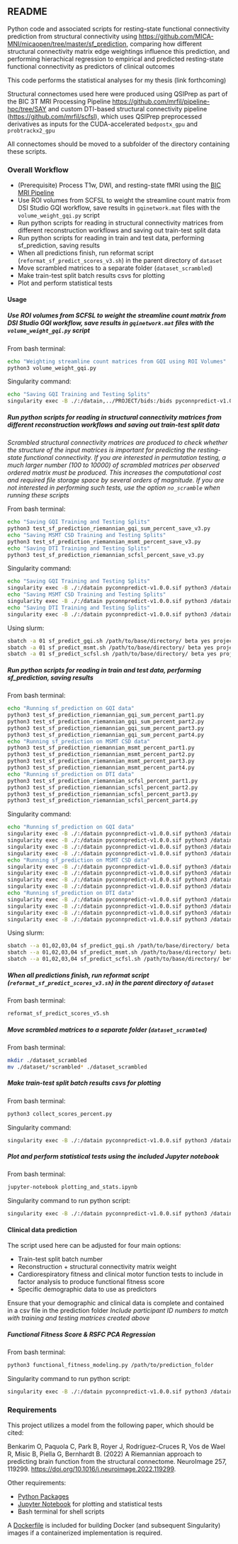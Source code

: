 ## README
Python code and associated scripts for resting-state functional connectivity 
prediction from structural connectivity using https://github.com/MICA-MNI/micaopen/tree/master/sf_prediction,
comparing how different structural connectivity matrix edge weightings influence this prediction, and performing
hierachical regression to empirical and predicted resting-state functional connectivity as predictors of clinical outcomes

This code performs the statistical analyses for my thesis (link forthcoming)

Structural connectomes used here were produced using QSIPrep as part of
the BIC 3T MRI Processing Pipeline https://github.com/mrfil/pipeline-hpc/tree/SAY
and custom DTI-based structural connectivity pipeline (https://github.com/mrfil/scfsl), 
which uses QSIPrep preprocessed derivatives as inputs for the CUDA-accelerated `bedpostx_gpu` and `probtrackx2_gpu` 

All connectomes should be moved to a subfolder of the directory containing these scripts.


### Overall Workflow

* (Prerequisite) Process T1w, DWI, and resting-state fMRI using the [BIC MRI Pipeline](https://github.com/mrfil/pipeline-hpc/tree/SAY)
* Use ROI volumes from SCFSL to weight the streamline count matrix from DSI Studio GQI workflow, save results in `gqinetwork.mat` files with the `volume_weight_gqi.py` script
* Run python scripts for reading in structural connectivity matrices from different reconstruction workflows and saving out train-test split data
* Run python scripts for reading in train and test data, performing sf_prediction, saving results
* When all predictions finish, run reformat script (`reformat_sf_predict_scores_v3.sh`) in the parent directory of `dataset`
* Move scrambled matrices to a separate folder (`dataset_scrambled`)
* Make train-test split batch results csvs for plotting
* Plot and perform statistical tests

#### Usage

##### Use ROI volumes from SCFSL to weight the streamline count matrix from DSI Studio GQI workflow, save results in `gqinetwork.mat` files with the `volume_weight_gqi.py` script

From bash terminal:
``` bash
echo "Weighting streamline count matrices from GQI using ROI Volumes"
python3 volume_weight_gqi.py
```

Singularity command:
``` bash
echo "Saving GQI Training and Testing Splits"
singularity exec -B ./:/datain,../PROJECT/bids:/bids pyconnpredict-v1.0.0.sif python3 /datain/volume_weight_gqi.py
```

##### Run python scripts for reading in structural connectivity matrices from different reconstruction workflows and saving out train-test split data

*Scrambled structural connectivity matrices are produced to check whether the structure of the input matrices is 
important for predicting the resting-state functional connectivity. If you are interested in permutation testing, 
a much larger number (100 to 10000) of scrambled matrices per observed ordered matrix must be produced. 
This increases the computational cost and required file storage space by several orders of magnitude. 
If you are not interested in performing such tests, use the option `no_scramble` when running these scripts*

From bash terminal:
``` bash
echo "Saving GQI Training and Testing Splits"
python3 test_sf_prediction_riemannian_gqi_sum_percent_save_v3.py
echo "Saving MSMT CSD Training and Testing Splits"
python3 test_sf_prediction_riemannian_msmt_percent_save_v3.py
echo "Saving DTI Training and Testing Splits"
python3 test_sf_prediction_riemannian_scfsl_percent_save_v3.py
```

Singularity command:
``` bash
echo "Saving GQI Training and Testing Splits"
singularity exec -B ./:/datain pyconnpredict-v1.0.0.sif python3 /datain/python3 test_sf_prediction_riemannian_gqi_sum_percent_save_v3.py
echo "Saving MSMT CSD Training and Testing Splits"
singularity exec -B ./:/datain pyconnpredict-v1.0.0.sif python3 /datain/test_sf_prediction_riemannian_msmt_percent_save_v3.py
echo "Saving DTI Training and Testing Splits"
singularity exec -B ./:/datain pyconnpredict-v1.0.0.sif python3 /datain/test_sf_prediction_riemannian_scfsl_percent_save_v3.py
```

Using slurm:
```bash
sbatch -a 01 sf_predict_gqi.sh /path/to/base/directory/ beta yes project_directory_name
sbatch -a 01 sf_predict_msmt.sh /path/to/base/directory/ beta yes project_directory_name
sbatch -a 01 sf_predict_scfsl.sh /path/to/base/directory/ beta yes project_directory_name
```

##### Run python scripts for reading in train and test data, performing sf_prediction, saving results

From bash terminal:
```bash
echo "Running sf_prediction on GQI data"
python3 test_sf_prediction_riemannian_gqi_sum_percent_part1.py
python3 test_sf_prediction_riemannian_gqi_sum_percent_part2.py
python3 test_sf_prediction_riemannian_gqi_sum_percent_part3.py
python3 test_sf_prediction_riemannian_gqi_sum_percent_part4.py
echo "Running sf_prediction on MSMT CSD data"
python3 test_sf_prediction_riemannian_msmt_percent_part1.py
python3 test_sf_prediction_riemannian_msmt_percent_part2.py
python3 test_sf_prediction_riemannian_msmt_percent_part3.py
python3 test_sf_prediction_riemannian_msmt_percent_part4.py
echo "Running sf_prediction on DTI data"
python3 test_sf_prediction_riemannian_scfsl_percent_part1.py
python3 test_sf_prediction_riemannian_scfsl_percent_part2.py
python3 test_sf_prediction_riemannian_scfsl_percent_part3.py
python3 test_sf_prediction_riemannian_scfsl_percent_part4.py
```


Singularity command:
``` bash
echo "Running sf_prediction on GQI data"
singularity exec -B ./:/datain pyconnpredict-v1.0.0.sif python3 /datain/test_sf_prediction_riemannian_gqi_sum_percent_part1.py
singularity exec -B ./:/datain pyconnpredict-v1.0.0.sif python3 /datain/test_sf_prediction_riemannian_gqi_sum_percent_part2.py
singularity exec -B ./:/datain pyconnpredict-v1.0.0.sif python3 /datain/test_sf_prediction_riemannian_gqi_sum_percent_part3.py
singularity exec -B ./:/datain pyconnpredict-v1.0.0.sif python3 /datain/test_sf_prediction_riemannian_gqi_sum_percent_part4.py
echo "Running sf_prediction on MSMT CSD data"
singularity exec -B ./:/datain pyconnpredict-v1.0.0.sif python3 /datain/test_sf_prediction_riemannian_msmt_percent_part1.py
singularity exec -B ./:/datain pyconnpredict-v1.0.0.sif python3 /datain/test_sf_prediction_riemannian_msmt_percent_part2.py
singularity exec -B ./:/datain pyconnpredict-v1.0.0.sif python3 /datain/test_sf_prediction_riemannian_msmt_percent_part3.py
singularity exec -B ./:/datain pyconnpredict-v1.0.0.sif python3 /datain/test_sf_prediction_riemannian_msmt_percent_part4.py
echo "Running sf_prediction on DTI data"
singularity exec -B ./:/datain pyconnpredict-v1.0.0.sif python3 /datain/test_sf_prediction_riemannian_scfsl_percent_part1.py
singularity exec -B ./:/datain pyconnpredict-v1.0.0.sif python3 /datain/test_sf_prediction_riemannian_scfsl_percent_part2.py
singularity exec -B ./:/datain pyconnpredict-v1.0.0.sif python3 /datain/test_sf_prediction_riemannian_scfsl_percent_part3.py
singularity exec -B ./:/datain pyconnpredict-v1.0.0.sif python3 /datain/test_sf_prediction_riemannian_scfsl_percent_part4.py
```

Using slurm:
```bash
sbatch --a 01,02,03,04 sf_predict_gqi.sh /path/to/base/directory/ beta yes project_directory_name
sbatch --a 01,02,03,04 sf_predict_msmt.sh /path/to/base/directory/ beta yes project_directory_name
sbatch --a 01,02,03,04 sf_predict_scfsl.sh /path/to/base/directory/ beta yes project_directory_name
```

##### When all predictions finish, run reformat script (`reformat_sf_predict_scores_v3.sh`) in the parent directory of `dataset`

From bash terminal:
```bash
reformat_sf_predict_scores_v5.sh
```

##### Move scrambled matrices to a separate folder (`dataset_scrambled`)

From bash terminal:
```bash
mkdir ./dataset_scrambled
mv ./dataset/*scrambled* ./dataset_scrambled
```

##### Make train-test split batch results csvs for plotting

From bash terminal:
``` bash
python3 collect_scores_percent.py
```

Singularity command:
``` bash
singularity exec -B ./:/datain pyconnpredict-v1.0.0.sif python3 /datain/collect_scores_percent.py
```

##### Plot and perform statistical tests using the included Jupyter notebook

From bash terminal:
``` bash
jupyter-notebook plotting_and_stats.ipynb
```

Singularity command to run python script:
``` bash
singularity exec -B ./:/datain pyconnpredict-v1.0.0.sif python3 /datain/plotting_and_stats.py
```

#### Clinical data prediction

The script used here can be adjusted for four main options:
* Train-test split batch number
* Reconstruction + structural connectivity matrix weight
* Cardiorespiratory fitness and clinical motor function tests to include in factor analysis to produce functional fitness score
* Specific demographic data to use as predictors

Ensure that your demographic and clinical data is complete and contained in a csv file in the prediction folder
*Include participant ID numbers to match with training and testing matrices created above*

##### Functional Fitness Score & RSFC PCA Regression

From bash terminal:
``` bash
python3 functional_fitness_modeling.py /path/to/prediction_folder
```

Singularity command to run python script:
``` bash
singularity exec -B ./:/datain pyconnpredict-v1.0.0.sif python3 /datain/functional_fitness_modeling.py /path/to/prediction_folder
```

### Requirements

This project utilizes a model from the following paper, which should be cited:

Benkarim O, Paquola C, Park B, Royer J, Rodríguez-Cruces R, Vos de Wael R, Misic B, Piella G, Bernhardt B. (2022) A Riemannian approach to predicting brain function from the structural connectome. NeuroImage 257, 119299. https://doi.org/10.1016/j.neuroimage.2022.119299.

Other requirements:
* [Python Packages](requirements.txt)
* [Jupyter Notebook](https://jupyter.org/install) for plotting and statistical tests
* Bash terminal for shell scripts

A [Dockerfile](docker/Dockerfile) is included for building Docker (and subsequent Singularity) images if a containerized implementation is required.
